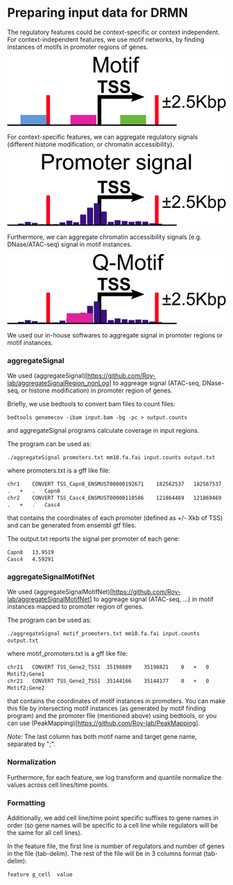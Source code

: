 # Preparing input data for DRMN

The regulatory features could be context-specific or context independent. For context-independent features, we use motif networks, by finding instances of motifs in promoter regions of genes.

![alt text](example_input/motif_small.png "Motif instances in gene promoter.")

For context-specific features, we can aggregate regulatory signals (different histone modification, or chromatin accessibility).

![alt text](example_input/signal_small.png "Aggregated signals in gene promoter.")

Furthermore, we can aggregate chromatin accessibility signals (e.g. DNase/ATAC-seq) signal in motif instances.

![alt text](example_input/qmotif_small.png "Q-Motif, aggregated signal in motif instances in gene promoter.")

We used our in-house softwares to aggregate signal in promoter regions or motif instances. 

### aggregateSignal

We used (aggregateSignal)[https://github.com/Roy-lab/aggregateSignalRegion_nonLog] to aggreage signal (ATAC-seq, DNase-seq, or histone modification) in promoter region of genes.

Briefly, we use bedtools to convert bam files to count files:
```
bedtools genomecov -ibam input.bam -bg -pc > output.counts
```
and aggregateSignal programs calculate coverage in input regions. 

The program can be used as:
```
./aggregateSignal promoters.txt mm10.fa.fai input.counts output.txt
```
where promoters.txt is a gff like file:
```
chr1	CONVERT	TSS_Capn8_ENSMUST00000192671	182562537	182567537	.	+	.	Capn8
chr2	CONVERT	TSS_Casc4_ENSMUST00000110586	121864469	121869469	.	+	.	Casc4
```
that contains the coordinates of each promoter (defined as +/- Xkb of TSS) and can be generated from ensembl gtf files.

The output.txt reports the signal per promoter of each gene:
```
Capn8	13.9519
Casc4	4.59291
```

### aggregateSignalMotifNet

We used (aggregateSignalMotifNet)[https://github.com/Roy-lab/aggregateSignalMotifNet] to aggreage signal (ATAC-seq, ...) in motif instances mapped to promoter region of genes.

The program can be used as:
```
./aggregateSignal motif_promoters.txt mm10.fa.fai input.counts output.txt
```
where motif_promoters.txt is a gff like file:
```
chr21	CONVERT	TSS_Gene2_TSS1	35198809	35198821	0	+	0	Motif2;Gene1
chr21	CONVERT	TSS_Gene2_TSS1	35144166	35144177	0	+	0	Motif2;Gene2
```
that contains the coordinates of motif instances in promoters. You can make this file by intersecting motif instances (as generated by motif finding program) and the promoter file (mentioned above) using bedtools, or you can use (PeakMapping)[https://github.com/Roy-lab/PeakMapping].

*Note:* The last column has both motif name and target gene name, separated by ";".

### Normalization

Furthermore, for each feature, we log transform and quantile normalize the values across cell lines/time points. 

### Formatting

Additionally, we add cell line/time point specific suffixes to gene names in order (so gene names will be specific to a cell line while regulators will be the same for all cell lines). 

In the feature file, the first line is number of regulators and number of genes in the file (tab-delim).
The rest of the file will be in 3 columns format (tab-delim):
```
feature g_cell  value
```
